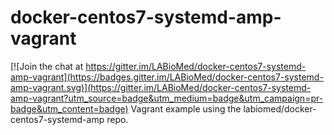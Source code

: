 # docker-centos7-systemd-amp-vagrant

[![Join the chat at https://gitter.im/LABioMed/docker-centos7-systemd-amp-vagrant](https://badges.gitter.im/LABioMed/docker-centos7-systemd-amp-vagrant.svg)](https://gitter.im/LABioMed/docker-centos7-systemd-amp-vagrant?utm_source=badge&utm_medium=badge&utm_campaign=pr-badge&utm_content=badge)
Vagrant example using the labiomed/docker-centos7-systemd-amp repo.
